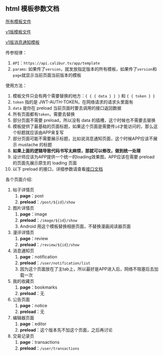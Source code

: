 ## html 模板参数文档

[所有模板文件](https://api.calibur.tv/app/template)

[v1版模板文件](https://api.calibur.tv/app/template?version=1)

[v1版消息通知模板](https://api.calibur.tv/app/template?version=1&page=notifications)

传参规律：
1. `API`：`https://api.calibur.tv/app/template`
2. `params`: 如果传了`version`，就发放指定版本的所有模板，如果传了`version`和`page`就显示当前页面当前版本的模板

使用方法：
1. 模板文件只会有两个需要替换的地方：`{ { { data } } }` 和 `{ { token } }`
2. `token` 指的是 JWT-AUTH-TOKEN，在网络请求的请求头里面有
3. `data` 是你在 preload 当前页面时要去调用的接口返回数据
4. 所有页面都有`token`，需要去替换
5. 部分页面不需要 preload，所以没有 data 的插槽，这个时候也不需要去替换
6. 模板提供了最基础的页面标题，如果这个页面是需要传`id`才能访问的，那么这个标题就应该由APP来复写
7. 部分页面可能不需要展示标题，比如说消息通知页面，这个时候APP应该不展示 mustache 的标题
8. **如果上面的逻辑导致代码书写太麻烦，那就可以修改，做到统一处理**
9. 设计师应该为APP提供一个统一的loading效果图，APP应该在需要 preload 的页面先展示原生的 loading 页面
10. 以下 preload 的接口，详细参数请查看[接口文档](/api/v1/)

各个页面介绍:
1. 帖子详情页
    1. **page**：post
    2. **preload**：`/post/${id}/show`
2. 图片详情页
    1. **page**：image
    2. **preload**：`/image/${id}/show`
    3. Android 用这个模板替换相册页面，不替换漫画阅读器页面
3. 漫评详情页
    1. **page**：review
    2. **preload**：`/review/${id}/show`
4. 消息通知页
    1. **page**：notification
    2. **preload**：`/user/notification/list`
    3. 因为这个页面放在了主tab上，所以最好是APP进入后，网络不阻塞后去加载一次
5. 我的收藏页
    1. **page**：bookmarks
    2. **preload**：无
6. 公告页面
    1. **page**：notice
    2. **preload**：无
7. 编辑器页面
    1. **page**：editor
    2. **preload**：这个版本先不加这个页面，之后再讨论
8. 交易记录页
    1. **page**：transactions
    2. **preload**：`/user/transactions`